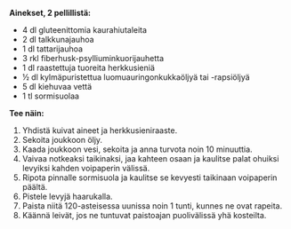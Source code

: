 **Ainekset, 2 pellillistä:**

- 4 dl gluteenittomia kaurahiutaleita
- 2 dl talkkunajauhoa
- 1 dl tattarijauhoa
- 3 rkl fiberhusk-psylliuminkuorijauhetta
- 1 dl raastettuja tuoreita herkkusieniä
- ½ dl kylmäpuristettua luomuauringonkukkaöljyä tai -rapsiöljyä
- 5 dl kiehuvaa vettä
- 1 tl sormisuolaa

**Tee näin:**

1. Yhdistä kuivat aineet ja herkkusieniraaste.
2. Sekoita joukkoon öljy.
3. Kaada joukkoon vesi, sekoita ja anna turvota noin 10 minuuttia.
4. Vaivaa notkeaksi taikinaksi, jaa kahteen osaan ja kaulitse palat ohuiksi levyiksi kahden voipaperin välissä.
5. Ripota pinnalle sormisuola ja kaulitse se kevyesti taikinaan voipaperin päältä.
6. Pistele levyjä haarukalla.
7. Paista niitä 120-asteisessa uunissa noin 1 tunti, kunnes ne ovat rapeita.
8. Käännä leivät, jos ne tuntuvat paistoajan puolivälissä yhä kosteilta.